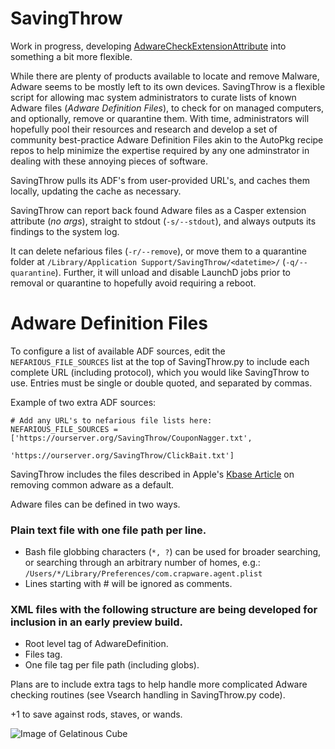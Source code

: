 SavingThrow
=================
Work in progress, developing [AdwareCheckExtensionAttribute](https://gist.github.com/sheagcraig/69a473f00ce434fffd5b) into something a bit more flexible.

While there are plenty of products available to locate and remove Malware, Adware seems to be mostly left to its own devices. SavingThrow is a flexible script for allowing mac system administrators to curate lists of known Adware files (*Adware Definition Files*), to check for on managed computers, and optionally, remove or quarantine them. With time, administrators will hopefully pool their resources and research and develop a set of community best-practice Adware Definition Files akin to the AutoPkg recipe repos to help minimize the expertise required by any one adminstrator in dealing with these annoying pieces of software.

SavingThrow pulls its ADF's from user-provided URL's, and caches them locally, updating the cache as necessary.

SavingThrow can report back found Adware files as a Casper extension attribute (*no args*), straight to stdout (```-s/--stdout```), and always outputs its findings to the system log.

It can delete nefarious files (```-r/--remove```), or move them to a quarantine folder at ```/Library/Application Support/SavingThrow/<datetime>/``` (```-q/--quarantine```). Further, it will unload and disable LaunchD jobs prior to removal or quarantine to hopefully avoid requiring a reboot.

Adware Definition Files
=================
To configure a list of available ADF sources, edit the ```NEFARIOUS_FILE_SOURCES``` list at the top of SavingThrow.py to include each complete URL (including protocol), which you would like SavingThrow to use. Entries must be single or double quoted, and separated by commas.

Example of two extra ADF sources:
```
# Add any URL's to nefarious file lists here:
NEFARIOUS_FILE_SOURCES = ['https://ourserver.org/SavingThrow/CouponNagger.txt',
						  'https://ourserver.org/SavingThrow/ClickBait.txt']
```

SavingThrow includes the files described in Apple's [Kbase Article](https://support.apple.com/en-us/ht203987) on removing common adware as a default.

Adware files can be defined in two ways.

### Plain text file with one file path per line.
- Bash file globbing characters (```*, ?```) can be used for broader searching, or searching through an arbitrary number of homes, e.g.: ```/Users/*/Library/Preferences/com.crapware.agent.plist```
- Lines starting with # will be ignored as comments.

### XML files with the following structure are being developed for inclusion in an early preview build.
- Root level tag of AdwareDefinition.
- Files tag.
- One file tag per file path (including globs).

Plans are to include extra tags to help handle more complicated Adware checking routines (see Vsearch handling in SavingThrow.py code).

+1 to save against rods, staves, or wands.

![Image of Gelatinous Cube](http://media.tumblr.com/1f75ab89cd54f34d7441afb1bf4442c3/tumblr_inline_mzsyks2vh31qfgehu.png)
